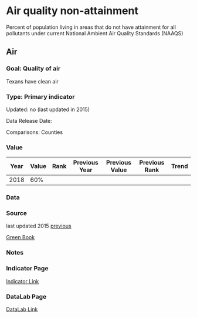 # Air quality non-attainment

Percent of population living in areas that do not have attainment for all pollutants under current National Ambient Air Quality Standards (NAAQS)

## Air

### Goal: Quality of air

Texans have clean air

### Type: Primary indicator

Updated: no (last updated in 2015)

Data Release Date: 

Comparisons: Counties

### Value

| Year      |  Value      | Rank        | Previous Year | Previous Value | Previous Rank | Trend | 
| ----------- | ----------- | ----------- | ----------- | ----------- | ----------- | -----------|
|    2018     |   60%      |             |             |             |             |            |

### Data

### Source

last updated 2015
[previous](https://www3.epa.gov/airquality/greenbook/ancl3.html)

[Green Book](https://www3.epa.gov/airquality/greenbook/ancl3.html)

### Notes


### Indicator Page

[Indicator Link](https://indicators.texas2036.org/indicator/110)

### DataLab Page

[DataLab Link](https://datalab.texas2036.org/csoaqwf/criteria-pollutant-nonattainment-summary-report-for-u-s?accesskey=imvqmqd)
